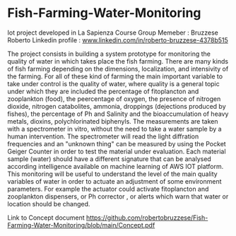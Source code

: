 # Fish-Farming-Water-Monitoring
Iot project developed in La Sapienza Course 
Group Memeber : Bruzzese Roberto 
Linkedin profile : www.linkedin.com/in/roberto-bruzzese-4378b515

The project consists in building a system prototype for monitoring the quality of water in which takes place the fish farming. There are many kinds of fish farming depending on the dimensions, localization, and intensivity of the farming. For all of these kind of farming the main important variable to take under control is the quality of water, where quality is a general topic under which they are included the percentage of fitoplancton and zooplankton (food), the peercentage of oxygen, the presence of nitrogen dioxide, nitrogen catabolites, ammonia, droppings (dejections produced by fishes), the	percentage of Ph and Salinity and the 	bioaccumulation of heavy metals, dioxins, polychlorinated biphenyls. The measurements are taken with a spectrometer in vitro, without the need to take a water sample by a human intervention. 
The spectrometer will read the light diffration frequencies and  an "unknown thing" can be measured by using the  Pocket Geiger Counter in order to test the material under evaluation.  Each material sample (water) should have a different signature that can be analysed according intelligence available on machine learning of AWS IOT platform.
This monitoring will be useful to understand the level of the main quality variables of water in order to actuate an adjustment of some environment parameters. For example the actuator could activate fitoplancton and zooplankton dispensers, or Ph corrector , or alerts which warn that water or location  should be changed.

Link to Concept document
https://github.com/robertobruzzese/Fish-Farming-Water-Monitoring/blob/main/Concept.pdf
